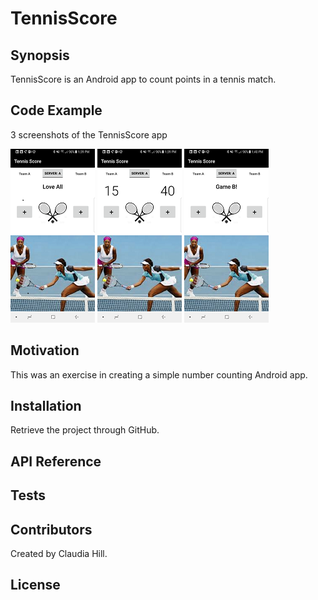 # TennisScore

## Synopsis

TennisScore is an Android app to count points in a tennis match.

## Code Example

3 screenshots of the TennisScore app

![Beginning Screen](https://github.com/hillc255/TennisScore/blob/master/app/src/main/res/drawable/readme1.png)
![Tennis score in progress](https://github.com/hillc255/TennisScore/blob/master/app/src/main/res/drawable/readme2.png)
![Tennis score game](https://github.com/hillc255/TennisScore/blob/master/app/src/main/res/drawable/readme3.png)

## Motivation

This was an exercise in creating a simple number counting Android app.

## Installation

Retrieve the project through GitHub.

## API Reference

## Tests

## Contributors

Created by Claudia Hill.

## License
